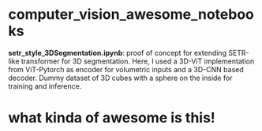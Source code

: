 # computer_vision_awesome_notebooks

**setr_style_3DSegmentation.ipynb**: proof of concept for extending SETR-like transformer for 3D segmentation. Here, I used a 3D-ViT implementation from ViT-Pytorch as encoder for volumetric inputs and a 3D-CNN based decoder. Dummy dataset of 3D cubes with a sphere on the inside for training and inference. 

# what kinda of awesome is this!
